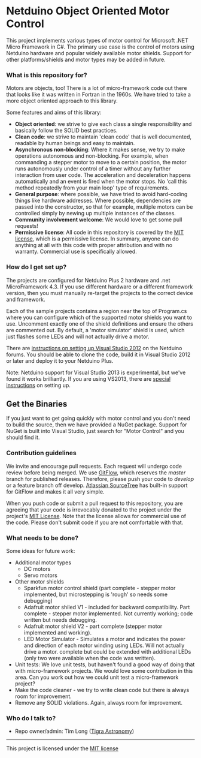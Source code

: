 # Netduino Object Oriented Motor Control #

This project implements various types of motor control for Microsoft .NET Micro Framework in C#. The primary use case is the control of motors using Netduino hardware and popular widely available motor shields. Support for other platforms/shields and motor types may be added in future.

### What is this repository for? ###

Motors are objects, too! There is a lot of micro-framework code out there that looks like it was written in Fortran in the 1960s. We have tried to take a more object oriented approach to this library.

Some features and aims of this library:


- **Object oriented**: we strive to give each class a single responsibility and basically follow the SOLID best practices.
- **Clean code**: we strive to maintain 'clean code' that is well documented, readable by human beings and easy to maintain.
- **Asynchronous non-blocking**: Where it makes sense, we try to make operations autonomous and non-blocking. For example, when commanding a stepper motor to move to a certain position, the motor runs autonomously under control of a timer without any further interaction from user code. The acceleration and deceleration happens automatically and an event is fired when the motor stops. No 'call this method repeatedly from your main loop' type of requirements.
- **General purpose**: where possible, we have tried to avoid hard-coding things like hardware addresses. Where possible, dependencies are passed into the constructor, so that for example, multiple motors can be controlled simply by newing up multiple instances of the classes.
- **Community involvement welcome**: We would love to get some pull requests!
- **Permissive license**: All code in this repository is covered by the [MIT license](http://opensource.org/licenses/MIT "The MIT License"), which is a permissive license. In summary, anyone can do anything at all with this code with proper attribution and with no warranty. Commercial use is specifically allowed.

### How do I get set up? ###

The projects are configured for Netduino Plus 2 hardware and .net MicroFramework 4.3.
If you use different hardware or a different framework version,
then you must manually re-target the projects to the correct device and framework.  

Each of the sample projects contains a region near the top of Program.cs where you can 
configure which of the supported motor shields you want to use. Uncomment exactly one of
the shield definitions and ensure the others are commented out. By default, a 'motor simulator' 
shield is used, which just flashes some LEDs and will not actually drive a motor.

There are [instructions on setting up Visual Studio 2012](http://forums.netduino.com/index.php?/topic/10479-netduino-plus-2-firmware-v431/ "How to set up the Netduiono SDK in Visual Studio 2012") on the Netduino forums. You should be able to clone the code, build it in Visual Studio 2012 or later and deploy it to your Netduino Plus.

Note: Netduino support for Visual Studio 2013 is experimental, but we've found it works brilliantly. If you are using VS2013, there are [special instructions](http://forums.netduino.com/index.php?/topic/10201-experimental-visual-studio-2013-support/ "How to set up the Netduino SDK in Visual Studio 2013") on setting up.

## Get the Binaries ##

If you just want to get going quickly with motor control and you don't need to build the source, then we have provided a NuGet package. Support for NuGet is built into Visual Studio, just search for "Motor Control" and you should find it.

### Contribution guidelines ###

We invite and encourage pull requests. Each request will undergo code review before being merged. We use [GitFlow](http://nvie.com/posts/a-successful-git-branching-model/ "a successful Git branching model"), which reserves the *master* branch for published releases. Therefore, please push your code to *develop* or a feature branch off develop. [Atlassian SourceTree](http://www.sourcetreeapp.com/ "Free Git and Mercurial client for Windows and Mac") has built-in support for GitFlow and makes it all very simple. 

When you push code or submit a pull request to this repository, you are agreeing that your code is irrevocably donated to the project under the project's [MIT License](http://opensource.org/licenses/MIT "The MIT License"). Note that the license allows for commercial use of the code. Please don't submit code if you are not comfortable with that.

### What needs to be done? ###

Some ideas for future work:

- Additional motor types
	- DC motors
	- Servo motors
- Other motor shields
	- Sparkfun motor control shield (part complete - stepper motor implemented, but microstepping is 'rough' so needs some debugging)
	- Adafruit motor shiled V1 - included for backward compatibility. Part complete - stepper motor implemented. Not currently working; code written but needs debugging.
	- Adafruit motor shield V2 - part complete (stepper motor implemented and working).
	- LED Motor Simulator - Simulates a motor and indicates the power and direction of each motor winding using LEDs. Will not actually drive a motor. complete but could be extended with additional LEDs (only two were available when the code was written).
- Unit tests: We love unit tests, but haven't found a good way of doing that with micro-framework projects. We would love some contribution in this area. Can you work out how we could unit test a micro-framework project?
- Make the code cleaner - we try to write clean code but there is always room for improvement.
- Remove any SOLID violations. Again, always room for improvement.

### Who do I talk to? ###

* Repo owner/admin: Tim Long ([Tigra Astronomy](http://tigra-astronomy.com/ "Tigra Astronomy"))

-----
This project is licensed under the [MIT license](http://opensource.org/licenses/MIT "The MIT License")
